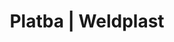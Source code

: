 ---
Link: "file:/Users/vinayakpatel/Downloads/www.weldplast.cz/sk/platba"
product_name: "null"
product_id: "null"
title: "Platba | Weldplast"
product_desc: ""
product_specs: ""
product_downloads: ""
href: ""
accessories: ""
similar_products: ""
---